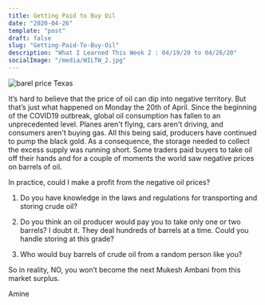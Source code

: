 ```yaml
---
title: Getting Paid to Buy Oil
date: "2020-04-26"
template: "post"
draft: false
slug: "Getting-Paid-To-Buy-Oil"
description: "What I Learned This Week 2 : 04/19/20 to 04/26/20"
socialImage: "/media/WILTW_2.jpg"
---
```



![barel price Texas](/media/WILTW_2.jpg)

It’s hard to believe that the price of oil can dip into negative territory. But that’s just what happened on Monday the 20th of April.
Since the beginning of the COVID19 outbreak, global oil consumption has fallen to an unprecedented level. 
Planes aren't flying, cars aren't driving, and consumers aren't buying gas. All this being said, producers have continued to pump the black gold.
As a consequence, the storage needed to collect the excess supply was running short. Some traders paid buyers to take oil off their hands and for a couple of moments the world saw negative prices on barrels of oil.

In practice, could I make a profit from the negative oil prices?


1) Do you have knowledge in the laws and regulations for transporting and storing crude oil?

2) Do you think an oil producer would pay you to take only one or two barrels? I doubt it. They deal hundreds of barrels at a time. Could you handle storing at this grade?

3) Who would buy barrels of crude oil from a random person like you?

So in reality, NO, you won’t become the next Mukesh Ambani from this market surplus.


Amine 

